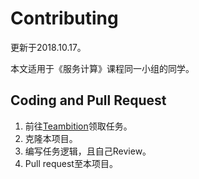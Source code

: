 # Contributing

更新于2018.10.17。

本文适用于《服务计算》课程同一小组的同学。

## Coding and Pull Request

1. 前往[Teambition](https://www.teambition.com/project/5bc6ffbaf10ae90018184bd0/)领取任务。
2. 克隆本项目。
3. 编写任务逻辑，且自己Review。
4. Pull request至本项目。


